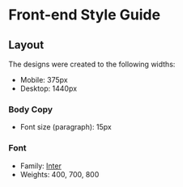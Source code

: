 # Front-end Style Guide

## Layout

The designs were created to the following widths:

- Mobile: 375px
- Desktop: 1440px


### Body Copy

- Font size (paragraph): 15px

### Font

- Family: [Inter](https://fonts.google.com/specimen/Inter)
- Weights: 400, 700, 800
